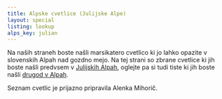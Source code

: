 ```yaml
---
title: Alpske cvetlice (Julijske Alpe)
layout: special
listing: lookup
alps_key: julian
---
```

Na naših straneh boste našli marsikatero cvetlico ki jo lahko opazite v slovenskih Alpah nad gozdno mejo. Na tej strani so zbrane cvetlice ki jih boste našli predvsem v [Julijskih Alpah](../../region/julijske-alpe/), oglejte pa si tudi tiste ki jih boste našli [drugod v Alpah](../alpske-roze/).

Seznam cvetlic je prijazno pripravila Alenka Mihorič.
